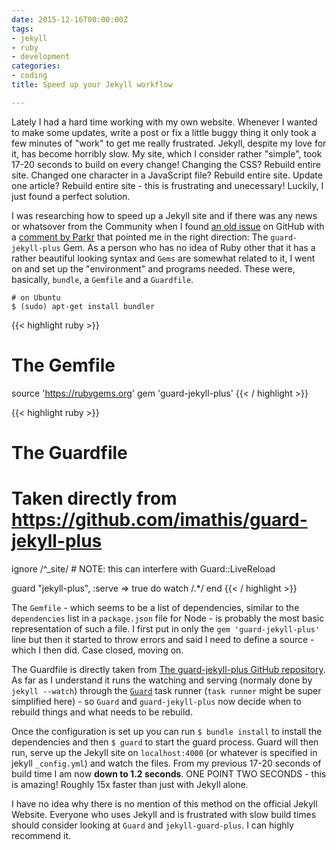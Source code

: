 ```yaml
---
date: 2015-12-16T00:00:00Z
tags:
- jekyll
- ruby
- development
categories:
- coding
title: Speed up your Jekyll workflow

---
```


Lately I had a hard time working with my own website. Whenever I wanted to make some updates, write a post or fix a little buggy thing it only took a few minutes of "work" to get me really frustrated. Jekyll, despite my love for it, has become horribly slow. My site, which I consider rather "simple", took 17-20 seconds to build on every change! Changing the CSS? Rebuild entire site. Changed one character in a JavaScript file? Rebuild entire site. Update one article? Rebuild entire site - this is frustrating and unecessary! Luckily, I just found a perfect solution.

I was researching how to speed up a Jekyll site and if there was any news or whatsover from the Community when I found [an old issue](https://github.com/jekyll/jekyll/issues/706) on GitHub with a [comment by Parkr](https://github.com/jekyll/jekyll/issues/706#issuecomment-25411224) that pointed me in the right direction: The `guard-jekyll-plus` Gem. As a person who has no idea of Ruby other that it has a rather beautiful looking syntax and `Gems` are somewhat related to it, I went on and set up the "environment" and programs needed. These were, basically, `bundle`, a `Gemfile` and a `Guardfile`.


```
# on Ubuntu
$ (sudo) apt-get install bundler
```

{{< highlight ruby >}}
# The Gemfile
source 'https://rubygems.org'
gem 'guard-jekyll-plus'
{{< / highlight >}}

{{< highlight ruby >}}
# The Guardfile
# Taken directly from https://github.com/imathis/guard-jekyll-plus

ignore /^_site/ # NOTE: this can interfere with Guard::LiveReload

guard "jekyll-plus", :serve => true do
  watch /.*/
end
{{< / highlight >}}

The `Gemfile` - which seems to be a list of dependencies, similar to the `dependencies` list in a `package.json` file for Node - is probably the most basic representation of such a file. I first put in only the `gem 'guard-jekyll-plus'` line but then it started to throw errors and said I need to define a source - which I then did. Case closed, moving on.

The Guardfile is directly taken from [The guard-jekyll-plus GitHub repository]( https://github.com/imathis/guard-jekyll-plus). As far as I understand it runs the watching and serving (normaly done by `jekyll --watch`) through the [`Guard`](https://github.com/guard/guard) task runner (`task runner` might be super simplified here) - so `Guard` and `guard-jekyll-plus` now decide when to rebuild things and what needs to be rebuild.

Once the configuration is set up you can run `$ bundle install` to install the dependencies and then `$ guard` to start the guard process. Guard will then run, serve up the Jekyll site on `localhost:4000` (or whatever is specified in jekyll `_config.yml`) and watch the files. From my previous 17-20 seconds of build time I am now **down to 1.2 seconds**. ONE POINT TWO SECONDS - this is amazing! Roughly 15x faster than just with Jekyll alone.

I have no idea why there is no mention of this method on the official Jekyll Website. Everyone who uses Jekyll and is frustrated with slow build times should consider looking at `Guard` and `jekyll-guard-plus`. I can highly recommend it.
